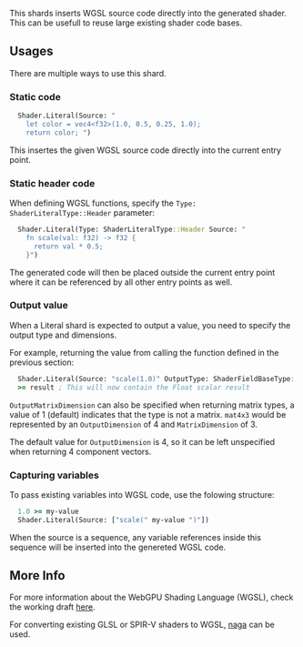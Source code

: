 This shards inserts WGSL source code directly into the generated shader. This can be usefull to reuse large existing shader code bases.

## Usages

There are multiple ways to use this shard.

### Static code

```clojure
  Shader.Literal(Source: "
    let color = vec4<f32>(1.0, 0.5, 0.25, 1.0);
    return color; ")
```

This insertes the given WGSL source code directly into the current entry point.

### Static header code

When defining WGSL functions, specify the `Type: ShaderLiteralType::Header` parameter:

```clojure
  Shader.Literal(Type: ShaderLiteralType::Header Source: "
    fn scale(val: f32) -> f32 {
      return val * 0.5;
    }")
```

The generated code will then be placed outside the current entry point where it can be referenced by all other entry points as well.

### Output value

When a Literal shard is expected to output a value, you need to specify the output type and dimensions.

For example, returning the value from calling the function defined in the previous section:

```clojure
  Shader.Literal(Source: "scale(1.0)" OutputType: ShaderFieldBaseType::Float32 OutputDimension: 1)
  >= result ; This will now contain the Float scalar result
```

`OutputMatrixDimension` can also be specified when returning matrix types, a value of 1 (default) indicates that the type is not a matrix. `mat4x3` would be represented by an `OutputDimension` of 4 and `MatrixDimension` of 3.

The default value for `OutputDimension` is 4, so it can be left unspecified when returning 4 component vectors.

### Capturing variables

To pass existing variables into WGSL code, use the folowing structure:

```clojure
  1.0 >= my-value
  Shader.Literal(Source: ["scale(" my-value ")"])
```

When the source is a sequence, any variable references inside this sequence will be inserted into the genereted WGSL code.

## More Info

For more information about the WebGPU Shading Language (WGSL), check the working draft [here](https://www.w3.org/TR/WGSL/).

For converting existing GLSL or SPIR-V shaders to WGSL, [naga](https://github.com/gfx-rs/naga) can be used.
